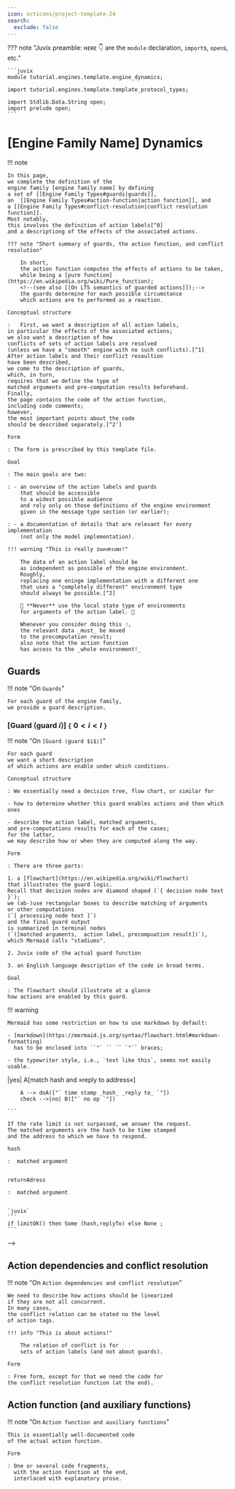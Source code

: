 ```yaml
---
icon: octicons/project-template-24
search:
  exclude: false
---
```


??? note "Juvix preamble: ʜᴇʀᴇ 👇 are the `module` declaration, `import`s, `open`s, etc."

    ```juvix
    module tutorial.engines.template.engine_dynamics;

    import tutorial.engines.template.template_protocol_types;

    import Stdlib.Data.String open;
    import prelude open;
    ```

# [Engine Family Name] Dynamics

!!! note

    In this page,
    we complete the definition of the
    engine family [engine family name] by defining
    a set of [[Engine Family Types#guards|guards]],
    an  [[Engine Family Types#action-function|action function]], and
    a [[Engine Family Types#conflict-resolution|conflict resolution function]].
    Most notably,
    this involves the definition of action labels[^0]
    and a descriptiong of the effects of the associated actions.

    ??? note "Short summary of guards, the action function, and conflict resolution"

        In short,
        the action function computes the effects of actions to be taken,
        while being a [pure function](https://en.wikipedia.org/wiki/Pure_function);
        <!--(see also [[On LTS semantics of guarded actions]]);-->
        the guards determine for each possible circumstance
        which actions are to performed as a reaction.

    Conceptual structure

    :   First, we want a description of all action labels,
    in particular the effects of the associated actions;
    we also want a description of how
    conflicts of sets of action labels are resolved
    (unless we have a "smooth" engine with no such conflicts).[^1]
    After action labels and their conflict resoultion
    have been described,
    we come to the description of guards,
    which, in turn,
    requires that we define the type of
    matched arguments and pre-computation results beforehand.
    Finally,
    the page contains the code of the action function,
    including code comments;
    however,
    the most ímportant points about the code
    should be described separately.[^2']

    Form

    : The form is prescribed by this template file.

    Goal

    : The main goals are two:

    : - an overview of the action labels and guards
        that should be accessible
        to a widest possible audience
        and rely only on those definitions of the engine environment
        given in the message type section (or earlier);

    : - a documentation of details that are relevant for every implementation
        (not only the model implementation).

    !!! warning "This is really ɪᴍᴘᴏʀᴛᴀɴᴛ!"

        The data of an action label should be
        as independent as possible of the engine environment.
        Roughly,
        replacing one eninge implementation with a different one
        that uses a "completely different" environment type
        should always be possible.[^2]

        🚨 **Never** use the local state type of environments
        for arguments of the action label. 🚨

        Whenever you consider doing this ☝️,
        the relevant data _must_ be moved
        to the precomputation result;
        also note that the action function
        has access to the _whole environment!_
<!--ᚦ leave this here for the time being¶
    This involves the definition of three types—or type parameters,
    to be precise—besides those defined in the engine environment,
    whose terms guards compute and
    also feature in the input of the action function.

    Matched arguments

    :   Matched arguments are typically obtained by pattern matching of messages,
        be it from a trigger or previously received messages in one of the mailboxes.

    Action labels

    :   Action labels describe actions that members of the engine family
        [engine family name] can perform, in principle.


    Precomputation results

    :   Guards may involve non-trivial computations,
        wich should not be repeated;
         instead the results are passed on as precomputation result.

--><!--
    For this,
    we first define a datatype of _action labels,_
    each of which defines an action that
    a member of the engine family can perform
    (in response to messages or timer notifications)—without
    mentioning the specific circumastances that call
    for performing the action that the action label describes.
    The action labels are complemented by a set of guarded actions,
    which describe situations under which certain actions are actually performed.-->

!!! todo "definition of _engine system_"

    Where do we have the definition of engine system now?

## Overview

!!! note "On `Overview`"

    Form

    : The overview is free form,
    but preferably short
    (as many descriptions will follow).

    !!! quote "Pseudo-example"

        We give actions the structure of serial-parallel graphs
        such that computation can be parallelized.
        This involves splitting up the state into several parts
        and recombine results of what we shall call
        _action primitives._

## Action labels

!!! note "On `Action labels`"

    We first define a Juvix type of action labels.
    This type is required to be a record type or an algebraic data type
    for the purposes of the Anoma specification.
    The constructors of this type are called _action tags,_
    in analogy to _message tag._

    ??? info "Action labels determine unique action effects: _∀ label ∃! effect_"

        The action label alone has to determine
        the ensuing action effect,
        i.e.,
        how the state is to be updated,
        which list of messages has to be added to the send queue,
        what set of engines is to be spawned, and
        the changes to the timer list of the engine environment.
        Note that the action label has arguments that carry non-trivial data.

        👉 _The action tag parameters should be "minimal"!_

        The rule of thumb is that
        for each parameter that you may consider to add to an action label,
        consider to move it to the type of
        [[Engine Dynamics Template#matchable-arguments|matchable arguments]]
        or arbitrary
        [[Engine Dynamics Template#precomputation-results|precomputation results]].

    Conceptual structure

    :   Each action tag should have a small
        description of what the effects of the associated action(s) are,
        in broad terms, and a specific example term of the action label type.
        Ideally,
        the action tag alone determines a single action,
        because the guards should take care of any case distinctions;
        however, there may be exceptions to the rule.

    Form

    :   The form is similar to that of
        the message datatype of
        [[Engine Environment Template#messages|engine environments]].

    :   - We first give the Juvix code of
          the action label datatype
          named `[EngineFamilyName]ActionLabel`.

    :   - Then we have
          one sub-subsection for each action tag of the Juvix datatype,
          with a level three heading  `### [Action Tag ⟨i⟩]`.
          In these sub-subections, we have the following.

          Action tag code snippet

          : We first have the code snippet of the constructor,
          quoting the resepective portion of the Juvix datatype.

          Description

          : We describe in broad terms of the associated action.[^3]

          Example term

          : We give an example term ("wrapped" in a local module).

          Action effects

          : We describe the action effects in more detail,
          using a definition list for each of the following "terms":
          state update,
          messages to be sent,
          engines to be spawned,
          timer updates.

    Goal

    : An understanding of the purpose of the actions that action labels describe,
    without the need to consult later sections.

    !!! quote "Pseudo-example"

        ```juvix
        type someActionLabel :=
          | -- --8<-- [start:doThis]
            doThis String
            -- --8<-- [end:doThis]
          ;
        type anotherActionLabel :=
          | doThat String
        ;

        type allLabels :=
          | -- --8<-- [start:doAlternative]
            doAlternative (Either someActionLabel anotherActionLabel)
            -- --8<-- [end:doAlternative]
          | doBoth (Pair someActionLabel anotherActionLabel)
          | doAnotherAction String
        ;
        ```

        The corresponding structure would be the one of the last type.

        ### doAlternative

        !!! quote ""

            --8<-- "./engine_dynamics.juvix.md:doAlternative"

        We perform one of the two altertives,
         depending on user input and randomness—`coming soon™`.

        ```juvix
        module do_alternative_example;

        doAlternativeExample : allLabels :=
          doAlternative (prelude.Left (doThis "do it!"));

        end;
        ```

        #### Either.Left

        The first alternative does _this._

        State update

        : Nothing happens.

        Messages to be sent

        : No messages are added to the send queue.

        Engines to be spawned

        : None.

        Timer updates

        : None.

        #### Either.Right

        The other alternative does _that._

        ### doBoth

        Here we do both.

        #### first  `{` optional `}`

        Well, we have described _this_ above.

        #### second  `{` optional `}`

        Well, we have described _that_ above.

        ### doAnotherAction

        Finally, we have a third kind of action
        that also has to be documented.

## Matchable arguments

!!! note "On `Matchable arguments`"

    Matchable arguments are inspired by pattern matching;
    e.g., in
    [`receive do`-statements](https://hexdocs.pm/elixir/main/processes.html#sending-and-receiving-messages)
    in Elixir,
    we may match a subset of the arguments of a message tag.
    The type of matchable arguments defines
    which arguments possibly will be matched.
    Note that some ímportant arguments may already be covered by
    the arguments of the action label.

    Form

    : A Juvix algebraic datatype followed by documentation,
      with one level three heading `### [Matched argument ⟨$j$⟩]`
      for each kind of matching mechanism
      where we have the code snippet,
      a description,
      and an example.
      

    Goal

    : Get an overview of which arguments we want to pass to the action function
      besides the action label.

    !!! quote "Pseudo-example"

        ```juvix
        syntax alias thisOneNatFromAllMessages := Nat;

        type TemplateMatchableArgument :=
          | -- --8<-- [start:messageOne]
            messageOne thisOneNatFromAllMessages            
            -- --8<-- [end:messageOne]
          | messageTwo thisOneNatFromAllMessages
          | -- --8<-- [start:someThingFromAMailbox]
            someThingFromAMailbox String
            -- --8<-- [end:someThingFromAMailbox]
        ;
        ```
        
        We only match a natural number from messages
        and occassionally from a mailbox.

        ### messageOne

        !!! quote ""

            --8<-- "./engine_dynamics.juvix.md:messageOne"

        We compute a natural number from the arguments of message one.

        ```juvix
        module message_one_example;

        messageOneExample : TemplateMatchableArgument := messageOne 1;

        end;
        ```

        ### messageTwo

        [...]
        
        ### someThingFromAMailbox 

        !!! quote ""

            --8<-- "./engine_dynamics.juvix.md:someThingFromAMailbox"
            
        We also match a message from a message that
        we had stored in a mailbox.
        See the section on pre-computation results
        for more on how we remember which messages
        we will remove from which mailbox.

## Precomputation results

!!! note "On `Precomputation results`"

    Guard evaluation may involve non-trivial computation
    that should not have to be repeated in
    the computation of the actions effects.
    Thus,
    we have a third input for action functions,
    which is meant to relay any precomputation results
    beyond matching and label computation.
    Often,
    this parameter will contain information
    for how to update the environment.

    Form

    : A type definition with an explanation of its purpose.
      The pattern is the usual one:
      first the Juvix code,
       a sub-section structure that reflects the type structures,
       and finally, for each data item,
       a code snippet, an explanation, and an example.

    Goal

    : Get an overview of non-trivial computations performed by guards.


    !!! quote "Pseudo-example"

    ```juvix
    syntax alias someMessageType := undef;

    type TemplatePrecomputationEntry :=
      | -- --8<-- [start:deleteThisMessageFromMailbox]
        deleteThisMessageFromMailbox someMessageType Nat
        -- --8<-- [end:deleteThisMessageFromMailbox]
      | closeMailbox Nat
    ;

    TemplatePrecomputation : Type := List TemplatePrecomputationEntry;
    ```

    Often, the guard detects that we can close a mailbox
    and that we have to add a message to a mailbox.
    Note that we have a list of `TemplatePrecomputationEntry`-terms
    as precomputation result
    and that we describe the latter in more detail.
    
    ### deleteThisMessageFromMailbox

    !!! quote ""

        --8<-- "./engine_dynamics.juvix.md:deleteThisMessageFromMailbox"

    We delete the given message from the mailbox with
    the mailbox ID.

    ```juvix
    module delete_this_message_from_mailbox;

    deleteThisMessageFromMailboxExample : TemplatePrecomputationEntry :=
      deleteThisMessageFromMailbox undef 1;
    end;
    ```
    

<!--ᚦplease keep this¶
!!! warning "Execution time may be unbounded (in V2)"

    New events are "muted" for the time of
    guard evaluation and action execution.
    The only envisaged way around this is
    the specification of a "hard" maximum duration of action processing,
    after which the action processing is terminated with a timeout,
    and a previously specified default value is returned
    (typically also indicating the occurrence of the timeout).
    However,
    this is not part of V2 specs.
-->

## Guards


!!! note "On `Guards`"

    For each guard of the engine family,
    we provide a guard description.

### [Guard ⟨guard $i$⟩] `{` $0 < i < l$ `}`

!!! note "On `[Guard ⟨guard $i$⟩]`"

    For each guard
    we want a short description
    of which actions are enable under which conditions.

    Conceptual structure

    : We essentially need a decision tree, flow chart, or similar for

    - how to determine whether this guard enables actions and then which ones

    - describe the action label, matched arguments,
    and pre-computations results for each of the cases;
    for the latter,
    we may describe how or when they are computed along the way.

    Form

    : There are three parts:

    1. a [flowchart](https://en.wikipedia.org/wiki/Flowchart)
    that illustrates the guard logic.
    Recall that decision nodes are diamond shaped (`{ decision node text }`);
    we (ab-)use rectangular boxes to describe matching of arguments
    or other computations
    (`[ processing node text ]`)
    and the final guard output
    is summarized in terminal nodes
    (`([matched arguments,  action label, precompuation result])`),
    which Mermaid calls "stadiums".

    2. Juvix code of the actual guard function

    3. an English language description of the code in broad terms.

    Goal

    : The flowchart should illustrate at a glance
    how actions are enabled by this guard.


!!! warning

    Mermaid has some restriction on how to use markdown by default:

    - [markdown](https://mermaid.js.org/syntax/flowchart.html#markdown-formatting)
	  has to be enclosed into ``"` ‌`` ``‌ `"`` braces;

	- the typewriter style, i.e., `text like this`, seems not easily usable.

<!--ᚦ: [let's keep this one/three lines of Chris's here, just in case]
Guards can provide information (similar to pattern-matching) which can then be used in the action. Each guard should come with a specified type `LocalData -> Maybe<T>` where `T` is the data that the guard will bind (pattern-match) out of the local data if (and only if) it matches.
-->
<!--ᚦ: let's keep this here for the moment ¶
!!! example

	```mermaid
	flowchart TD
		check{are we below the rate limit ?}
		check -->|yes| A[match hash and »reply to address«]
	    A --> doA(["` time stamp _hash_ _reply to_ `"])
		check -->|no| B(["` no op `"])

	```

	If the rate limit is not surpassed, we answer the request.
	The matched arguments are the hash to be time stamped
	and the address to which we have to respond.

	hash

	:  matched argument


	returnAdress

	:  matched argument


	`juvix`
    ```
    if limitOK() then Some (hash,replyTo) else None ;
    ```
-->

## Action dependencies and conflict resolution

!!! note "On `Action dependencies and conflict resolution`"

    We need to describe how actions should be linearized
    if they are not all concurrent.
    In many cases,
    the conflict relation can be stated no the level
    of action tags.

    !!! info "This is about actions!"

        The relation of conflict is for
        sets of action labels (and not about guards).

    Form

    : Free form, except for that we need the code for
    the conflict resolution function (at the end).


## Action function (and auxiliary functions)

!!! note "On `Action function and auxiliary functions`"

    This is essentially well-documented code
    of the actual action function.

    Form

    : One or several code fragments,
      with the action function at the end,
      interlaced with explanatory prose.


<!--
### [Action Name ⟨$i$⟩] `{` one such sub-section per guarded action `}`

!!! note

    The description of the actions starts
    with an English language high-level description,
    followed by more detailed descriptions
    of state update, messages to be sent, timers to be set/cancelled/reset,
    and engine instances to be spawned.

    This section may be split into several
    if there are several different cases
    such that each of them deserves a different action label.

### Overview `{` action ⟨$i$⟩`}`

!!! note

	Some paragraphs of English language prose
	as the author sees fit.

!!! example

	Besides answering the request,
	we have to update the ringbuffer of the mailbox state.

### Code `{` action ⟨$i$⟩ `}`

??? note "show me the code"

    ♢juvix

### [Action label ⟨$i_j$⟩]

#### Purpose `{`⟨$i_j$⟩`}`

!!! note

    We give quick descriptions of the action for this label.

##### State update `{`⟨$i_j$⟩`}`

!!! note

    Describe the state update

!!! example

    The rate limit is constant in the example.

##### Messages to be sent `{`⟨$i_j$⟩`}`

!!! note

    Describe the messages to be sent
    as a list (or a set if you prefer).

!!! example

    We send only a single message.

    - Send the time stamped hash to the requested »reply to« address.

##### Engines to be created `{`⟨$i_j$⟩`}`

!!! note

    Describe the engines to be created.

!!! example

    No engines are created.

##### Timers to be set/cancelled/reset `{`⟨$i_j$⟩`}`

!!! note

    Describe the engines timers to be set/cancelled/reset.

!!! example

    The time stamping server does not need to set any timers.

## Concurrency, conflict, mutual exclusion. `{` v2' `}`

!!! note "Coming soon™"

    Finally, we need to define the relations of
    concurrency, conflict, mutual exclusion
    between action labels.

-->
<!-- footnotes -->

[^0]: The action labels will be relevant to
      give engine systems a
      [labelled transition system](https://en.wikipedia.org/?title=Labelled_transition_system&redirect=yes)
      semantics,
      which in turn is necessary to be able to check against
      [temporal logic](https://en.wikipedia.org/wiki/Temporal_logic)
      properties.


[^1]: The specification pages impose
      a linear order on guards / action labels;
      however,
      this is independent of
      any conflict resolution strategies.

[^2]: The only exception may be some messages
      that are prescribed by the [[Application Architecture]]
      and similarly actions.<!-- todo: well, where do we have those?-->

[^2']: Eventually,
    we may want to describe each action
    as a [series-parallel graph](https://en.wikipedia.org/wiki/Series%E2%80%93parallel_graph)
    of _action primitives;_
    the main rationale is fostering code re-use,
    the potential for parallel execution deserves mention as well.
    Finally,
    in some situations,
    we can avoid sending messages to "self".
    Thus,
    you _should_ define action primitives if they naturally arise.

[^3]: The action may be structured,
for example there may
be alternatives or sequences of "sub-actions".
If the action has non-trivial structure,
the structure of this sub-subsection should reflect
the structure of the remainder of the sub-section.
One way to structure is to have a set of "sub-actions"
with a conflict resolution strategy.

